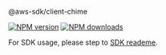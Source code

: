 @aws-sdk/client-chime

[![NPM version](https://img.shields.io/npm/v/@aws-sdk/client-chime/beta.svg)](https://www.npmjs.com/package/@aws-sdk/client-chime)
[![NPM downloads](https://img.shields.io/npm/dm/@aws-sdk/client-chime.svg)](https://www.npmjs.com/package/@aws-sdk/client-chime)

For SDK usage, please step to [SDK reademe](https://github.com/aws/aws-sdk-js-v3).
